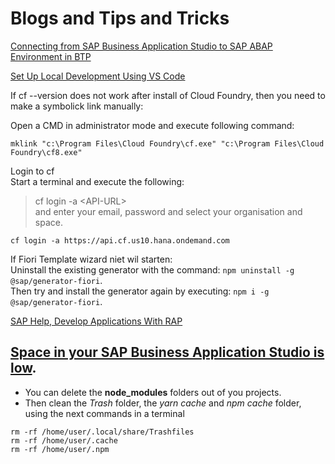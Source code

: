 # Blogs and Tips and Tricks

[Connecting from SAP Business Application Studio to SAP ABAP Environment in BTP](https://blogs.sap.com/2021/07/23/connecting-from-sap-business-application-studio-to-sap-abap-environment-in-btp/)

[Set Up Local Development Using VS Code](https://developers.sap.com/tutorials/btp-app-set-up-local-development.html)

If cf --version does not work after install of Cloud Foundry, then you need to make a symbolick link manually:

Open a CMD in administrator mode and execute following command:

```shell
mklink "c:\Program Files\Cloud Foundry\cf.exe" "c:\Program Files\Cloud Foundry\cf8.exe"
```

Login to cf</br>
Start a terminal and execute the following:
> cf login -a \<API-URL> </br>
> and enter your email, password and select your organisation and space.

```shell
cf login -a https://api.cf.us10.hana.ondemand.com
```

If Fiori Template wizard niet wil starten:</br>
Uninstall the existing generator with the command: `npm uninstall -g @sap/generator-fiori`.</br>
Then try and install the generator again by executing: `npm i -g @sap/generator-fiori`.

[SAP Help, Develop Applications With RAP](https://help.sap.com/docs/BTP/923180ddb98240829d935862025004d6/4cff5dff7f2642cab54e993c840a163e.html)

## [Space in your SAP Business Application Studio is low](https://ga.support.sap.com/dtp/viewer/index.html#/tree/2827/actions/41344:41348:41361).

* You can delete the **node_modules** folders out of you projects.
* Then clean the *Trash* folder, the *yarn cache* and *npm cache* folder, using the next commands in a terminal

```shell
rm -rf /home/user/.local/share/Trashfiles
rm -rf /home/user/.cache
rm -rf /home/user/.npm
```
